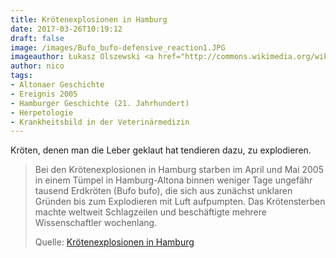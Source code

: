 ```yaml
---
title: Krötenexplosionen in Hamburg
date: 2017-03-26T10:19:12
draft: false
image: /images/Bufo_bufo-defensive_reaction1.JPG
imageauthor: Łukasz Olszewski <a href="http://commons.wikimedia.org/wiki/User:ImreKiss" title="User:ImreKiss">ImreKiss</a>
author: nico
tags: 
- Altonaer Geschichte
- Ereignis 2005
- Hamburger Geschichte (21. Jahrhundert)
- Herpetologie
- Krankheitsbild in der Veterinärmedizin
---
```


Kröten, denen man die Leber geklaut hat tendieren dazu, zu explodieren.

> Bei den Krötenexplosionen in Hamburg starben im April und Mai 2005 in einem
> Tümpel in Hamburg-Altona binnen weniger Tage ungefähr tausend Erdkröten (Bufo
> bufo), die sich aus zunächst unklaren Gründen bis zum Explodieren mit Luft
> aufpumpten. Das Krötensterben machte weltweit Schlagzeilen und beschäftigte
> mehrere Wissenschaftler wochenlang.
>
> Quelle: [Krötenexplosionen in Hamburg](https://de.wikipedia.org/wiki/Krötenexplosionen_in_Hamburg)
